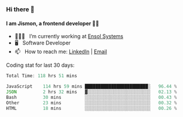 ### Hi there 👋

#### I am Jismon, a frontend developer 👦🏻

- 🧑🏻‍💻   &nbsp; I’m currently working at <a href='https://www.ensolsystems.com/' target="_blank">Ensol Systems</a>
- 🖥   &nbsp; Software Developer
- 📫   &nbsp; How to reach me: <a href='https://www.linkedin.com/in/jismonthomas/'>LinkedIn</a> | <a href='mailto:hellojismonthomas@gmail.com'>Email</a>

Coding stat for last 30 days:
<!--START_SECTION:waka-->

```javascript
Total Time: 118 hrs 51 mins

JavaScript    114 hrs 59 mins ████████████████████████░   96.44 %
JSON          2 hrs 32 mins   ▓░░░░░░░░░░░░░░░░░░░░░░░░   02.13 %
Bash          30 mins         ░░░░░░░░░░░░░░░░░░░░░░░░░   00.43 %
Other         23 mins         ░░░░░░░░░░░░░░░░░░░░░░░░░   00.32 %
HTML          18 mins         ░░░░░░░░░░░░░░░░░░░░░░░░░   00.26 %
```

<!--END_SECTION:waka-->

<!--
**jismonthomas/jismonthomas** is a ✨ _special_ ✨ repository because its `README.md` (this file) appears on your GitHub profile.

Here are some ideas to get you started:

- 🔭 I’m currently working on ...
- 🌱 I’m currently learning ...
- 👯 I’m looking to collaborate on ...
- 🤔 I’m looking for help with ...
- 💬 Ask me about ...
- 📫 How to reach me: ...
- 😄 Pronouns: ...
- ⚡ Fun fact: ...
-->
